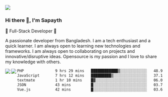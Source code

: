 <!-- **sapayth/sapayth** is a ✨ _special_ ✨ repository because its `README.md` (this file) appears on your GitHub profile.

Here are some ideas to get you started:

- 🔭 I’m currently working on ...
- 🌱 I’m currently learning ...
- 👯 I’m looking to collaborate on ...
- 🤔 I’m looking for help with ...
- 💬 Ask me about ...
- 📫 How to reach me: ...
- 😄 Pronouns: ...
- ⚡ Fun fact: ...
-->
![](https://user-images.githubusercontent.com/74038190/226190894-18e959ba-d458-4a94-ac44-790190f2a947.gif)
### Hi there 👋, I'm Sapayth

🚀 Full-Stack Developer 🚀

A passionate developer from Bangladesh. I am a tech enthusiast and a quick learner. I am always open to learning new technologies and frameworks. I am always open to collaborating on projects and innovative/disruptive ideas. Opensource is my passion and I love to share my knowledge with others.

<div>
<a href="https://github.com/sapayth/github-readme-stats">
  <img align="left" src="https://github-readme-stats.vercel.app/api?username=sapayth&show_icons=true&count_private=true" />
</a>
<a href="https://github.com/sapayth/github-readme-stats">
  <img align="left" src="https://github-readme-stats.vercel.app/api/top-langs/?username=sapayth" />
</a>
</div>
<!--START_SECTION:waka-->

```txt
PHP              9 hrs 29 mins   ████████████▒░░░░░░░░░░░░   48.90 %
JavaScript       7 hrs 12 mins   █████████▒░░░░░░░░░░░░░░░   37.14 %
textmate         1 hr 10 mins    █▓░░░░░░░░░░░░░░░░░░░░░░░   06.09 %
JSON             43 mins         █░░░░░░░░░░░░░░░░░░░░░░░░   03.70 %
Vue.js           42 mins         █░░░░░░░░░░░░░░░░░░░░░░░░   03.66 %
```

<!--END_SECTION:waka-->
